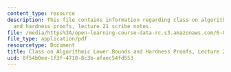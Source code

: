 ```yaml
---
content_type: resource
description: This file contains information regarding class on algorithmic lower bounds
  and hardness proofs, lecture 21 scribe notes.
file: /media/https%3A/open-learning-course-data-rc.s3.amazonaws.com/6-890-algorithmic-lower-bounds-fun-with-hardness-proofs-fall-2014/0f54b0ee1f3f47108c3bafaec54fd553_MIT6_890F14_Lec21.pdf
file_type: application/pdf
resourcetype: Document
title: Class on Algorithmic Lower Bounds and Hardness Proofs, Lecture 21 Scribe Notes
uid: 0f54b0ee-1f3f-4710-8c3b-afaec54fd553
---
```

